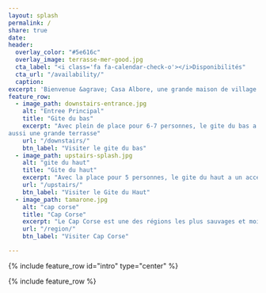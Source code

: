 ```yaml
---
layout: splash
permalink: /
share: true
date:
header:
  overlay_color: "#5e616c"
  overlay_image: terrasse-mer-good.jpg
  cta_label: "<i class='fa fa-calendar-check-o'></i>Disponibilités"
  cta_url: "/availability/"
  caption:
excerpt: 'Bienvenue &agrave; Casa Albore, une grande maison de village rénovée avec amour par un ébéniste ... anciens murs, terre cuite, poutres apparentes, plans de travail en marbre, plein de niches, etc, entourée par la nature, avec vue sur mer et maquis, avec l’ile de Capraia en face.'
feature_row:
  - image_path: downstairs-entrance.jpg
    alt: "Entree Principal"
    title: "Gite du bas"
    excerpt: "Avec plein de place pour 6-7 personnes, le gite du bas a
aussi une grande terrasse"
    url: "/downstairs/"
    btn_label: "Visiter le gite du bas"
  - image_path: upstairs-splash.jpg
    alt: "gite du haut"
    title: "Gite du haut"
    excerpt: "Avec la place pour 5 personnes, le gite du haut a un access independent et un grand salon"
    url: "/upstairs/"
    btn_label: "Visiter le Gite du Haut"
  - image_path: tamarone.jpg
    alt: "cap corse"
    title: "Cap Corse"
    excerpt: "Le Cap Corse est une des régions les plus sauvages et moins peuplée de toute l'île de Beauté."
    url: "/region/"
    btn_label: "Visiter Cap Corse"

---
```


{% include feature_row id="intro" type="center" %}

{% include feature_row %}
